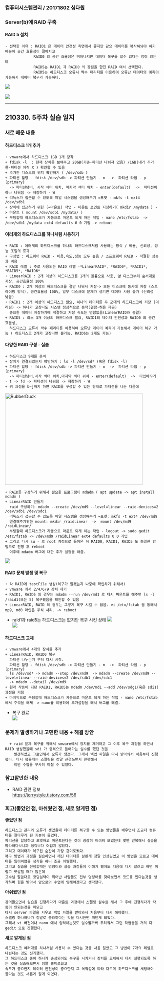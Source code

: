 ### 컴퓨터시스템관리 / 20171802 심다원

###  **Server(b)에 RAID 구축**  ###    
  #### RAID 5 설치 ####      
    - 선택한 이유 : RAID1 은 데이터 안전성 측면에서 좋지만 같으 데이터를 복사해놔야 하기 때문에 공간 효율성이 떨어지고       
                 RAID0 의 공간 효율성은 뛰어나지만 데이터 복구를 할수 없다는 점이 있는데      
                 RAID5는 RAID1 과 RAID0 의 장점을 합친 RAID 여서 선택했다.    
                 RAID5는 하드디스크 오류시 짝수 패리티를 이용하여 오류난 데이터의 예측이 가능해서 데이터 복구가 가능하다.    
       
    
  <img src="https://user-images.githubusercontent.com/79961001/113046877-8fb80800-91db-11eb-9133-e3cf44702680.png"></img><br/>     
  <img src="https://user-images.githubusercontent.com/79961001/113046964-abbba980-91db-11eb-87e1-c45f65a81cce.png"></img><br/>      
      
     
---   

## 210330. 5주차 실습 일지


### **새로 배운 내용**
  
  #### 하드디스크 1개 추가 ####  
  ```
  + vmware에서 하드디스크 1GB 1개 장착        
  + fdisk -l  : 현재 장치를 보여주고 20GB(기존-파티션 나눠져 있음) /1GB(내가 추가한-파티션 아직 X ) 확인할 수 있음      
  + 추가한 디스크의 위치 확인하기 ( /dev/sdb )        
  + 파티션 할당 - fdisk /dev/sdb -> 파티션 만들기 - n  ->  파티션 타입 - p (primary)         
    -> 파티션넘버, 시작 섹터 위치, 마지막 섹터 위치 - enter(default)  ->  파티션이 하나 나눠짐 -> 저장하기 - W     
  + 리눅스가 접근할 수 있도록 파일 시스템을 생성해주기 =포맷 - mkfs -t ext4 /dev/sdb1     
  + 장치에 접근하기 위한 (=마운트) 작업 - 마운트 포인트 지정하기( mkdir /mydata ) -> 마운트 ( mount /dev/sdb1 /mydata/ )       
  + 부팅할때 하드디스크가 자동으로 마운트 되게 하는 작업 - nano /etc/fstab  -> /dev/sdb1 /mydata ext4 defaults 0 0 기입 -> reboot       
  ```
 
  #### 여러개의 하드디스크를 하나처럼 사용하기 ####    
  ```
  + RAID : 여러개의 하드디스크를 하나의 하드디스크처럼 사용하는 방식 / 비용, 신뢰성, 성능 조절의 효과
  + 구성법 : 하드웨어 RAID - 비용,속도,성능 모두 높음 / 소프트웨어 RAID - 적절한 성능과 비용      
  + RAID 레벨 : 주로 사용되는 RAID 레벨 -*LinearRAID*, *RAID0*, *RAID1*, *RAID5*, *RAID6*         
  + LinearRAID : 2개 이상의 하드디스크를 1개의 볼륨으로 사용, 앞 디스크부터 순서대로 저장, 공간효율성 100%     
  + RAID0 : 2개 이상의 하드디스크를 절반 나눠서 저장-> 모든 디스크에 동시에 저장 (스트라이핑 방식), 공간효율성 100%, 일부 디스크에 문제가 생기면 데이터 사용 불가 (신뢰성 낮음)    
  + RAID1 : 2개 이상의 하드디스크 필요, 하나의 데이터를 두 군데의 하드디스크에 저장 (미러링) -> 하나가 고장나도 시스템 정상적으로 동작(결함-허용 제공)   
    중요한 데이터 저장하기에 적절하고 저장 속도는 변함없음(LinearRAID와 동일)                  
  + RAID5 : 최소 3개 이상의 하드디스크 필요, RAID1의 데이터 안전성과 RAID0 의 공간 효율성, 
    하드디스크 오류시 짝수 패리티를 이용하여 오류난 데이터 예측이 가능해서 데이터 복구 가능 ( 하드디스크 2개가 고장나면 불가능. RAID6는 2개도 가능)    
 ```
  
  #### 다양한 RAID 구성 - 실습 ####     
  ```
  + 하드디스크 9개를 준비
  + 장치가 연결되었는지 확인하기 : ls -l /dev/sd* (혹은 fdisk -l)        
  + 파티션 할당 - fdisk /dev/sdb -> 파티션 만들기 - n  ->  파티션 타입 - p (primary)         
    -> 파티션넘버,시작 섹터 위치,마지막 섹터 위치 - enter(default)  ->  타입바꾸기 - t -> fd -> 파티션이 나눠짐 -> 저장하기 - W
  + 위 과정을 b~j까지 하면 RAID를 구성할 수 있는 형태로 파티션을 나눈 다음에    
  ```
  
  <img src="https://user-images.githubusercontent.com/79961001/113027870-8c198680-91c5-11eb-8157-e3a4c809bffa.png" width="450px" height="300px" title="px(픽셀) 크기 설정" alt="RubberDuck"></img><br/>    
    
  ```
  + RAID를 구성하기 위해서 필요한 프로그램이 mdadm ( apt update -> apt install mdadm )           
  + LinearRAID 만들기     
    raid 구성하기: mdadm --create /dev/md9 --level=linear --raid-devices=2 /dev/sdb1 /dev/sdc1       
    리눅스가 접근할 수 있도록 파일 시스템을 생성해주기 =포맷: mkfs -t ext4 /dev/md9    
    연결해주기위한 mount: mkdir /raidLinear  ->  mount /dev/md9 /raidLinear/       
    부팅할때 하드디스크가 자동으로 마운트 되게 하는 작업 - logout -> sudo gedit /etc/fstab -> /dev/md9 /raidLinear ext4 defaults 0 0 기입     
  + 그리고 다시 su - 로 root 계정으로 들어온 뒤 RAID0, RAID1, RAID5 도 동일한 방법으로 진행 후 reboot      
    이후에 mdadm 버그에 대한 추가 설정을 해줌.       
  ``` 
      
  <img src="https://user-images.githubusercontent.com/79961001/113034083-ab67e200-91cc-11eb-9e9f-e9d7b07595c6.png"></img><br/>       

  #### RAID 문제 발생 및 복구 ####  
  ```
  + 각 RAID에 testFile 생성(복구가 잘됐는지 나중에 확인하기 위해서)
  + vmware 에서 2/4/6/9 장치 제거    
  + RAID1, RAID5 의 경우는 mdadm --run /dev/md1 로 다시 마운트를 해주면 ls -l /raid1(또는 5) 복구됐음을 확인할 수 있음      
  + LinearRAID, RAID 의 경우는 그렇게 복구 시킬 수 없음. vi /etx/fstab 을 통해서 mp9, md0 라인은 주석 처리. -> reboot     
   ```
  + raid1과 raid5는 하드디스크는 없지만 복구 시킨 상태
  <img src="https://user-images.githubusercontent.com/79961001/113038217-3d71e980-91d1-11eb-9f6d-6852bc1f8b6b.png"></img><br/>
  <img src="https://user-images.githubusercontent.com/79961001/113038601-a9ece880-91d1-11eb-9e44-6ee1b6acbc93.png"></img><br/>
 
  
  #### 하드디스크 교체 ####
  
  ```
  + vmware에서 4개의 장치를 추가     
  + LinearRAID, RAID0 복구 
    파티션 나누는거 부터 다시 시작.     
    파티션 할당 - fdisk /dev/sdb -> 파티션 만들기 - n  ->  파티션 타입 - p (primary)        
    ls /dev/sd* -> mdadm --stop /dev/md9  -> mdadm --create /dev/md9 --level=linear --raid-devices=2 /dev/sdb1 /dev/sdc1             
    -> mdadm --detail /dev/md9               
  + 원래 작동이 되던 RAID1, RAID5는 mdadm /dev/md1 --add /dev/sdg1(혹은 sdi1) 과정을 거침
  + 마지막으로 부팅할때 하드디스크가 자동으로 마운트 되게 하는 작업 - nano /etc/fstab 에서 주석을 해제 -> nano를 이용하여 추가설정을 해서 버그를 해결.       
   ```
   
  + 복구 완료        
  <img src="https://user-images.githubusercontent.com/79961001/113043465-70b77700-91d7-11eb-990b-64080c53ba9a.png"></img><br/>       

    
    
### **문제가 발생하거나 고민한 내용 + 해결 방안**  

```  
  + raid 문제 복구를 위해서 vmware에서 장치를 제거하고 그 이후 복구 과정을 하면서 RAID 생성했을때 sdi 가 중복으로 들어가는 실수를 했던 것을      
    발견하였고 그로인해서 오류가 생겼다. 그래서 백업 파일을 다시 받아와서 처음부터 진행했다. 다시 했을때는 스펠링을 정말 신경쓰면서 진행해서      
    이번 수업을 무사히 마칠 수 있었다.             
```


### **참고할만한 내용**      
  + RAID 관련 정보     
  https://jerrystyle.tistory.com/56    
      
  
### **회고(좋았던 점, 아쉬웠던 점, 새로 알게된 점)**

**좋았던 점**   
```
하드디스크 관리와 오류가 생겼을때 데이터를 복구할 수 있는 방법들을 배우면서 조금더 컴퓨터를 잘다루게 된 기분이 들었다.     
파티션을 할당하고 포맷하고 마운트한다는 것이 굉장히 어려워 보였는데 몇번 반복해서 실습을 따라하다보니까 생각보다 어렵지 않았다.    
그리고 데이터가 복구된 순간이 가장 흥미로웠다.    
복구 방법과 과정을 실습하면서 깨진 데이터를 살린게 정말 인상깊었고 이 방법을 모르고 데이터를 잃어버렸을 생각을 하니 조금 아찔했다.
그리고 실습을 진행할때는 명령어와 실습 과정들이 이해가 됐어도 다음에 다시 할려고 하면 어렵고 헷갈릴 때가 많은데       
교수님 말씀대로 코딩실력이 뛰어난 사람들도 전부 명령어를 찾아보면서 코드를 짠다는것을 생각하며 힘을 받아서 앞으로의 수업에 임해야겠다고 생각했다.    
```
**아쉬웠던 점**      
```
강의들으면서 실습을 진행하다가 마운트 과정에서 스펠링 실수르 해서 그 후에 진행하다가 작동이 안되는것을 깨닫고          
다시 server 파일을 지우고 백업 파일을 받아와서 처음부터 다시 해야했다.     
스펠링 하나하나가 정말로 중요하다는 것을 다시한번 깨닫게 되었다.      
그래서 vi 버전이나 nano 에서 입력하는것도 실수할까봐 두려워서 그런 작업들을 거의 다 gedit 으로 진행했다.    
```

**새로 알게된 점**   
```
하드디스크 여러개를 하나처럼 사용하 수 있다는 것을 처음 알았고 그 방법이 7개의 레벨로 나뉜다는 것도 신기했다.       
그 하드디스크 중에 하나가 손상되어도 복구를 시키거나 장치를 교체해서 다시 실행되도록 하는 것을 실습해보면서 정말 흥미로웠고     
속도가 중요한지 데이터 안전성이 중요한지 그 목적성에 따라 다르게 하드디스크를 세팅해야 한다는 것도 새롭게 알게 되었다.      
```
